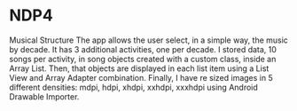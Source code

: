 # NDP4
Musical Structure
The app allows the user select, in a simple way, the music by decade. It has 3 additional activities, one per decade. 
I stored data, 10 songs per activity, in song objects created with a custom class, inside an Array List. Then, that objects 
are displayed in each list item using a List View and Array Adapter combination.
Finally, I have re sized images in 5 different densities: mdpi, hdpi, xhdpi, xxhdpi, xxxhdpi using Android Drawable Importer.
